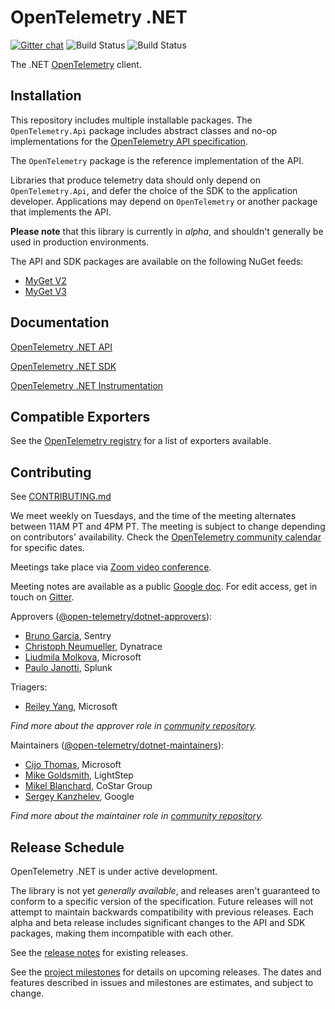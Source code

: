# OpenTelemetry .NET

[![Gitter
chat](https://img.shields.io/gitter/room/opentelemetry/opentelemetry-dotnet)](https://gitter.im/open-telemetry/opentelemetry-dotnet)
![Build
Status](https://github.com/open-telemetry/opentelemetry-dotnet/workflows/.NET%20Linux/badge.svg?branch=master)
![Build
Status](https://github.com/open-telemetry/opentelemetry-dotnet/workflows/.NET%20Windows/badge.svg?branch=master)

The .NET [OpenTelemetry](https://opentelemetry.io/) client.

## Installation

This repository includes multiple installable packages. The `OpenTelemetry.Api`
package includes abstract classes and no-op implementations for the
[OpenTelemetry API
specification](https://github.com/open-telemetry/opentelemetry-specification).

The `OpenTelemetry` package is the reference implementation of the API.

Libraries that produce telemetry data should only depend on
`OpenTelemetry.Api`, and defer the choice of the SDK to the application
developer. Applications may depend on `OpenTelemetry` or another package that
implements the API.

**Please note** that this library is currently in _alpha_, and shouldn't
generally be used in production environments.

The API and SDK packages are available on the following NuGet feeds:

* [MyGet V2](https://www.myget.org/F/opentelemetry/api/v2)
* [MyGet V3](https://www.myget.org/F/opentelemetry/api/v3/index.json)

## Documentation

[OpenTelemetry .NET API](./src/OpenTelemetry.Api/README.md)

[OpenTelemetry .NET SDK](./docs/sdk-usage.md)

[OpenTelemetry .NET Instrumentation](./docs/instrumentation.md)

## Compatible Exporters

See the [OpenTelemetry registry](https://opentelemetry.io/registry/?s=net) for
a list of exporters available.

## Contributing

See [CONTRIBUTING.md](CONTRIBUTING.md)

We meet weekly on Tuesdays, and the time of the meeting alternates between 11AM
PT and 4PM PT. The meeting is subject to change depending on contributors'
availability. Check the [OpenTelemetry community
calendar](https://calendar.google.com/calendar/embed?src=google.com_b79e3e90j7bbsa2n2p5an5lf60%40group.calendar.google.com)
for specific dates.

Meetings take place via [Zoom video conference](https://zoom.us/j/8287234601).

Meeting notes are available as a public [Google
doc](https://docs.google.com/document/d/1yjjD6aBcLxlRazYrawukDgrhZMObwHARJbB9glWdHj8/edit?usp=sharing).
For edit access, get in touch on
[Gitter](https://gitter.im/open-telemetry/opentelemetry-dotnet).

Approvers
([@open-telemetry/dotnet-approvers](https://github.com/orgs/open-telemetry/teams/dotnet-approvers)):

* [Bruno Garcia](https://github.com/bruno-garcia), Sentry
* [Christoph Neumueller](https://github.com/discostu105), Dynatrace
* [Liudmila Molkova](https://github.com/lmolkova), Microsoft
* [Paulo Janotti](https://github.com/pjanotti), Splunk

Triagers:

* [Reiley Yang](https://github.com/reyang), Microsoft

*Find more about the approver role in [community
repository](https://github.com/open-telemetry/community/blob/master/community-membership.md#approver).*

Maintainers
([@open-telemetry/dotnet-maintainers](https://github.com/orgs/open-telemetry/teams/dotnet-maintainers)):

* [Cijo Thomas](https://github.com/cijothomas), Microsoft
* [Mike Goldsmith](https://github.com/MikeGoldsmith), LightStep
* [Mikel Blanchard](https://github.com/CodeBlanch), CoStar Group
* [Sergey Kanzhelev](https://github.com/SergeyKanzhelev), Google

*Find more about the maintainer role in [community
repository](https://github.com/open-telemetry/community/blob/master/community-membership.md#maintainer).*

## Release Schedule

OpenTelemetry .NET is under active development.

The library is not yet _generally available_, and releases aren't guaranteed to
conform to a specific version of the specification. Future releases will not
attempt to maintain backwards compatibility with previous releases. Each alpha
and beta release includes significant changes to the API and SDK packages,
making them incompatible with each other.

See the [release
notes](https://github.com/open-telemetry/opentelemetry-dotnet/releases) for
existing releases.

See the [project
milestones](https://github.com/open-telemetry/opentelemetry-dotnet/milestones)
for details on upcoming releases. The dates and features described in issues
and milestones are estimates, and subject to change.
